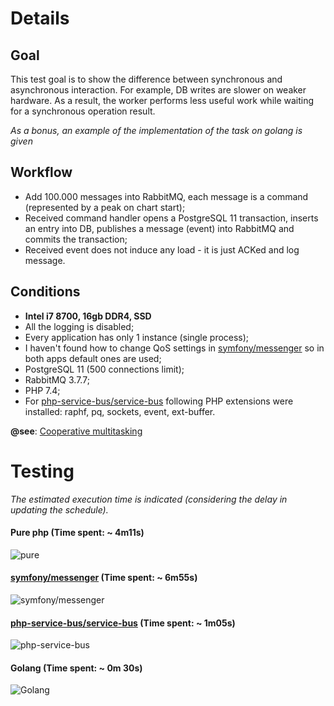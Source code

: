 # Details

## Goal
This test goal is to show the difference between synchronous and asynchronous interaction. For example, DB writes are slower on weaker hardware. As a result, the worker performs less useful work while waiting for a synchronous operation result. 

*As a bonus, an example of the implementation of the task on golang is given*

## Workflow
* Add 100.000 messages into RabbitMQ, each message is a command (represented by a peak on chart start);
* Received command handler opens a PostgreSQL 11 transaction, inserts an entry into DB, publishes a message (event) into RabbitMQ and commits the transaction;
* Received event does not induce any load - it is just ACKed and log message.

## Conditions
* **Intel i7 8700, 16gb DDR4, SSD** 
* All the logging is disabled;
* Every application has only 1 instance (single process);
* I haven't found how to change QoS settings in [symfony/messenger](https://github.com/symfony/messenger) so in both apps default ones are used;
* PostgreSQL 11 (500 connections limit);
* RabbitMQ 3.7.7;
* PHP 7.4;
* For [php-service-bus/service-bus](https://github.com/php-service-bus/service-bus) following PHP extensions were installed: raphf, pq, sockets, event, ext-buffer.

**@see**: [Cooperative multitasking](https://nikic.github.io/2012/12/22/Cooperative-multitasking-using-coroutines-in-PHP.html)

# Testing

*The estimated execution time is indicated (considering the delay in updating the schedule).*

#### Pure php (Time spent: ~ **4m11s**)
![pure](https://github.com/php-service-bus/performance-comparison/blob/v4.1/results/pure-4.11.gif)

#### [symfony/messenger](https://github.com/symfony/messenger) (Time spent: ~ **6m55s**)
![symfony/messenger](https://github.com/php-service-bus/performance-comparison/blob/v4.1/results/messenger-6.55.gif)

#### [php-service-bus/service-bus](https://github.com/php-service-bus/service-bus) (Time spent: ~ **1m05s**)
![php-service-bus](https://github.com/php-service-bus/performance-comparison/blob/v4.1/results/php-service-bus-1.05.gif)

#### Golang (Time spent: ~ **0m 30s**)
![Golang](https://github.com/php-service-bus/performance-comparison/blob/v4.1/results/golang30.gif)

